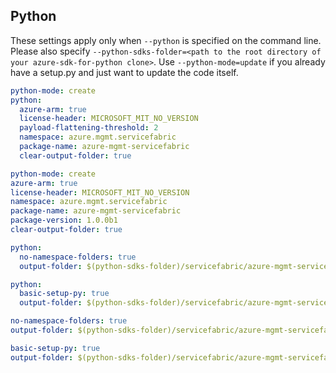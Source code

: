 ## Python

These settings apply only when `--python` is specified on the command line.
Please also specify `--python-sdks-folder=<path to the root directory of your azure-sdk-for-python clone>`.
Use `--python-mode=update` if you already have a setup.py and just want to update the code itself.

``` yaml $(python) && !$(track2)
python-mode: create
python:
  azure-arm: true
  license-header: MICROSOFT_MIT_NO_VERSION
  payload-flattening-threshold: 2
  namespace: azure.mgmt.servicefabric
  package-name: azure-mgmt-servicefabric
  clear-output-folder: true
```
``` yaml $(python)'update' && $(track2)
python-mode: create
azure-arm: true
license-header: MICROSOFT_MIT_NO_VERSION
namespace: azure.mgmt.servicefabric
package-name: azure-mgmt-servicefabric
package-version: 1.0.0b1
clear-output-folder: true
```


``` yaml $(python) && $(python-mode) == 'update' && !$(track2)
python:
  no-namespace-folders: true
  output-folder: $(python-sdks-folder)/servicefabric/azure-mgmt-servicefabric/azure/mgmt/servicefabric
```
``` yaml $(python) && $(python-mode) == 'create' && !$(track2)
python:
  basic-setup-py: true
  output-folder: $(python-sdks-folder)/servicefabric/azure-mgmt-servicefabric
```
``` yaml $(python) && $(python-mode) == 'update' && $(track2)
no-namespace-folders: true
output-folder: $(python-sdks-folder)/servicefabric/azure-mgmt-servicefabric/azure/mgmt/servicefabric
```
``` yaml $(python) && $(python-mode) == 'create' && $(track2)
basic-setup-py: true
output-folder: $(python-sdks-folder)/servicefabric/azure-mgmt-servicefabric
```